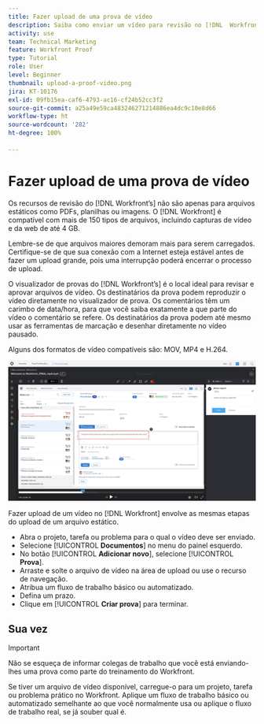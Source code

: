 ```yaml
---
title: Fazer upload de uma prova de vídeo
description: Saiba como enviar um vídeo para revisão no [!DNL  Workfront].
activity: use
team: Technical Marketing
feature: Workfront Proof
type: Tutorial
role: User
level: Beginner
thumbnail: upload-a-proof-video.png
jira: KT-10176
exl-id: 09fb15ea-caf6-4793-ac16-cf24b52cc3f2
source-git-commit: a25a49e59ca483246271214886ea4dc9c10e8d66
workflow-type: ht
source-wordcount: '282'
ht-degree: 100%

---
```


# Fazer upload de uma prova de vídeo

Os recursos de revisão do [!DNL Workfront’s] não são apenas para arquivos estáticos como PDFs, planilhas ou imagens. O [!DNL Workfront] é compatível com mais de 150 tipos de arquivos, incluindo capturas de vídeo e da web de até 4 GB.

Lembre-se de que arquivos maiores demoram mais para serem carregados. Certifique-se de que sua conexão com a Internet esteja estável antes de fazer um upload grande, pois uma interrupção poderá encerrar o processo de upload.

<!-- For a complete list of uploadable file types, see the article, Supported proofing file types. -->

O visualizador de provas do [!DNL Workfront’s] é o local ideal para revisar e aprovar arquivos de vídeo. Os destinatários da prova podem reproduzir o vídeo diretamente no visualizador de prova. Os comentários têm um carimbo de data/hora, para que você saiba exatamente a que parte do vídeo o comentário se refere. Os destinatários da prova podem até mesmo usar as ferramentas de marcação e desenhar diretamente no vídeo pausado.

Alguns dos formatos de vídeo compatíveis são: MOV, MP4 e H.264. <!-- Check the supported file types list to make sure the video type you use is compatible with Workfront’s proofing features.-->

![Uma imagem mostrando a marcação de um arquivo de prova de vídeo.](assets/upload-a-proof-of-a-video.png)

Fazer upload de um vídeo no [!DNL Workfront] envolve as mesmas etapas do upload de um arquivo estático.

* Abra o projeto, tarefa ou problema para o qual o vídeo deve ser enviado.
* Selecione [!UICONTROL **Documentos**] no menu do painel esquerdo.
* No botão [!UICONTROL **Adicionar novo**], selecione [!UICONTROL **Prova**].
* Arraste e solte o arquivo de vídeo na área de upload ou use o recurso de navegação.
* Atribua um fluxo de trabalho básico ou automatizado.
* Defina um prazo.
* Clique em [!UICONTROL **Criar prova**] para terminar.

## Sua vez

>[!IMPORTANT]
>
>Não se esqueça de informar colegas de trabalho que você está enviando-lhes uma prova como parte do treinamento do Workfront.


Se tiver um arquivo de vídeo disponível, carregue-o para um projeto, tarefa ou problema prático no Workfront. Aplique um fluxo de trabalho básico ou automatizado semelhante ao que você normalmente usa ou aplique o fluxo de trabalho real, se já souber qual é.

